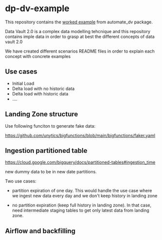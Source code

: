# dp-dv-example

This repository contains the [worked example](https://automate-dv.readthedocs.io/en/latest/worked_example/) from automate_dv
package. 

Data Vault 2.0 is a complex data modelling tehcnique and this repository contains imple data in order to grasp at best the
different concepts of data vault 2.0

We have created different scenarios README files in order to explain each concept with concrete examples

## Use cases

- Initial Load
- Delta load with no historic data
- Delta load with historic data
- ....

## Landing Zone structure

Use following funciton to generate fake data:

https://github.com/unytics/bigfunctions/blob/main/bigfunctions/faker.yaml


## Ingestion partitioned table

https://cloud.google.com/bigquery/docs/partitioned-tables#ingestion_time

new dummy data to be in new date partitions.

Two use cases:
- partition expiration of one day. This would handle the use case where we ingest
new data every day and we don't keep history in landing zone

- no partition expiration (keep full history in landing zone). In that case, need intermediate
staging tables to get only latest data from landing zone.


## Airflow and backfilling